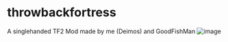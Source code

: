 # throwbackfortress
A singlehanded TF2 Mod made by me (Deimos) and GoodFishMan
![image](https://user-images.githubusercontent.com/71586449/119051503-40978380-b991-11eb-9b37-e85b25f52726.png)

